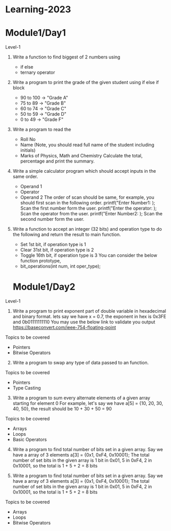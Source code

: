 
# Learning-2023
# Module1/Day1
Level-1 
1. Write a function to find biggest of 2 numbers using 
    - if else
    - ternary operator

 

2. Write a program to print the grade of the given student using if else if block
    - 90 to 100 -> "Grade A"
    - 75 to 89 -> "Grade B"
    - 60 to 74 -> "Grade C"
    - 50 to 59 -> "Grade D"
    - 0 to 49 -> "Grade F"

 

3. Write a program to read the 
    - Roll No
    - Name (Note, you should read full name of the student including initials)
    - Marks of Physics, Math and Chemistry
    Calculate the total, percentage and print the summary.

 

4. Write a simple calculator program which should accept inputs in the same order.
    - Operand 1
    - Operator
    - Operand 2
The order of scan should be same, for example, you should first scan in the following order.
printf("Enter Number1: );
Scan the first number form the user.
printf("Enter the operator: );
Scan the operator from the user.
printf("Enter Number2: );
Scan the second number form the user.

 

5. Write a function to accept an integer (32 bits) and operation type to do the following and return the result to main function.
    - Set 1st bit, if operation type is 1
    - Clear 31st bit, if operation type is 2
    - Toggle 16th bit, if operation type is 3
   You can consider the below function prototype,
    - bit_operations(int num, int oper_type);
   # Module1/Day2
Level-1
1. Write a program to print exponent part of double variable in hexadecimal and binary format.
lets say we have x = 0.7, the exponent in hex is 0x3FE and 0b01111111110
You may use the below link to validate you output
https://baseconvert.com/ieee-754-floating-point

Topics to be covered
- Pointers
- Bitwise Operators


2. Write a program to swap any type of data passed to an function.

Topics to be covered
- Pointers
- Type Casting

 

3. Write a program to sum every alternate elements of a given array starting for element 0
For example, let's say we have a[5] = {10, 20, 30, 40, 50}, the result should be 10 + 30 + 50 = 90

Topics to be covered
- Arrays
- Loops
- Basic Operators

 

4. Write a program to find total number of bits set in a given array.
Say we have a array of 3 elements
a[3] = {0x1, 0xF4, 0x10001};
The total number of set bits in the given array is
1 bit in 0x01, 5 in 0xF4, 2 in 0x10001, so the total is 1 + 5 + 2 = 8 bits


5. Write a program to find total number of bits set in a given array.
Say we have a array of 3 elements
a[3] = {0x1, 0xF4, 0x10001};
The total number of set bits in the given array is
1 bit in 0x01, 5 in 0xF4, 2 in 0x10001, so the total is 1 + 5 + 2 = 8 bits

Topics to be covered
- Arrays
- Loops
- Bitwise Operators
